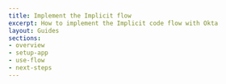 ```yaml
---
title: Implement the Implicit flow
excerpt: How to implement the Implicit code flow with Okta
layout: Guides
sections:
- overview
- setup-app
- use-flow
- next-steps
---
```

